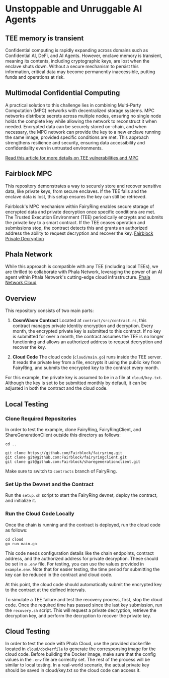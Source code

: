 # Unstoppable and Unruggable AI Agents

## TEE memory is transient
Confidential computing is rapidly expanding across domains such as Confidential AI, DeFi, and AI Agents. However, enclave memory is transient, meaning its contents, including cryptographic keys, are lost when the enclave shuts down. Without a secure mechanism to persist this information, critical data may become permanently inaccessible, putting funds and operations at risk.

## Multimodal Confidential Computing
A practical solution to this challenge lies in combining Multi-Party Computation (MPC) networks with decentralized storage systems. MPC networks distribute secrets across multiple nodes, ensuring no single node holds the complete key while allowing the network to reconstruct it when needed. Encrypted data can be securely stored on-chain, and when necessary, the MPC network can provide the key to a new enclave running the same image, provided specific conditions are met. This approach strengthens resilience and security, ensuring data accessibility and confidentiality even in untrusted environments.

[Read this article for more details on TEE vulnerabilities and MPC](https://www.bedlamresear.ch/posts/securing-tee-apps/#use-case-dependent-suggestions)

## Fairblock MPC
This repository demonstrates a way to securely store and recover sensitive data, like private keys, from secure enclaves. If the TEE fails and the enclave data is lost, this setup ensures the key can still be retrieved.

Fairblock's MPC mechanism within FairyRing enables secure storage of encrypted data and private decryption once specific conditions are met. The Trusted Execution Environment (TEE) periodically encrypts and submits the private key to a smart contract. If the TEE ceases operation and submissions stop, the contract detects this and grants an authorized address the ability to request decryption and recover the key.
[Fairblock Private Decryption](https://docs.fairblock.network/docs/build/fairyring/fairyring_private_decryption)


## Phala Network
While this approach is compatible with any TEE (including local TEEs), we are thrilled to collaborate with Phala Network, leveraging the power of an AI agent within Phala Network's cutting-edge cloud infrastructure.
[Phala Network Cloud](cloud.phala.network)


## Overview

This repository consists of two main parts:

1. **CosmWasm Contract**
Located at `contract/src/contract.rs`, this contract manages private identity encryption and decryption. Every month, the encrypted private key is submitted to this contract. If no key is submitted for over a month, the contract assumes the TEE is no longer functioning and allows an authorized address to request decryption and recover the key.

2. **Cloud Code**
The cloud code (`cloud/main.go`) runs inside the TEE server. It reads the private key from a file, encrypts it using the public key from FairyRing, and submits the encrypted key to the contract every month.

For this example, the private key is assumed to be in a file at `cloud/key.txt`. Although the key is set to be submitted monthly by default, it can be adjusted in both the contract and the cloud code.

## Local Testing
### Clone Required Repositories
   
In order to test the example, clone FairyRing, FairyRingClient, and ShareGenerationClient outside this directory as follows:
```
cd ..

git clone https://github.com/Fairblock/fairyring.git
git clone git@github.com:Fairblock/fairyringclient.git
git clone git@github.com:Fairblock/sharegenerationclient.git

```
Make sure to switch to `contracts` branch of FairyRing.

### Set Up the Devnet and the Contract
   
Run the `setup.sh` script to start the FairyRing devnet, deploy the contract, and initialize it.

### Run the Cloud Code Locally
 
Once the chain is running and the contract is deployed, run the cloud code as follows:
```
cd cloud
go run main.go
```
This code needs configuration details like the chain endpoints, contract address, and the authorized address for private decryption. These should be set in a `.env` file. For testing, you can use the values provided in `example.env`. Note that for easier testing, the time period for submitting the key can be reduced in the contract and cloud code. 

At this point, the cloud code should automatically submit the encrypted key to the contract at the defined intervals.

To simulate a TEE failure and test the recovery process, first, stop the cloud code. Once the required time has passed since the last key submission, run the `recovery.sh` script. This will request a private decryption, retrieve the decryption key, and perform the decryption to recover the private key. 

## Cloud Testing

In order to test the code with Phala Cloud, use the provided dockerfile located in `cloud/dockerfile` to generate the corresponsing image for the cloud code. Before building the Docker image, make sure that the config values in the `.env` file are correctly set. The rest of the process will be similar to local testing.
In a real-world scenario, the actual private key should be saved in cloud/key.txt so the cloud code can access it.
